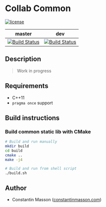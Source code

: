 # Collab Common

[![license](https://img.shields.io/badge/license-LGPLv3.0-blue.svg)](https://github.com/CollabServer/collab-common/blob/master/LICENSE.txt)

| master | dev |
| :-----: | :-----: |
| [![Build Status](https://travis-ci.org/CollabServer/collab-common.svg?branch=master)](https://travis-ci.org/CollabServer/collab-common) | [![Build Status](https://travis-ci.org/CollabServer/collab-common.svg?branch=dev)](https://travis-ci.org/CollabServer/collab-common) |


## Description
> Work in progress


## Requirements
- C++11
- `pragma once` support


## Build instructions

### Build common static lib with CMake
```bash
# Build and run manually
mkdir build
cd build
cmake ..
make -j4

# Build and run from shell script
./build.sh
```


## Author
- Constantin Masson ([constantinmasson.com](http://constantinmasson.com/))
